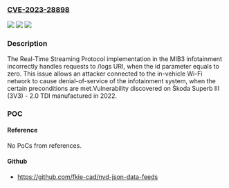 ### [CVE-2023-28898](https://cve.mitre.org/cgi-bin/cvename.cgi?name=CVE-2023-28898)
![](https://img.shields.io/static/v1?label=Product&message=MIB3%20Infotainment%20Unit&color=blue)
![](https://img.shields.io/static/v1?label=Version&message=0%3C%3D%200304%20&color=brighgreen)
![](https://img.shields.io/static/v1?label=Vulnerability&message=CWE-233&color=brighgreen)

### Description

The Real-Time Streaming Protocol implementation in the MIB3 infotainment incorrectly handles requests to /logs URI, when the id parameter equals to zero. This issue allows an attacker connected to the in-vehicle Wi-Fi network to cause denial-of-service of the infotainment system, when the certain preconditions are met.Vulnerability discovered on Škoda Superb III (3V3) - 2.0 TDI manufactured in 2022.

### POC

#### Reference
No PoCs from references.

#### Github
- https://github.com/fkie-cad/nvd-json-data-feeds

